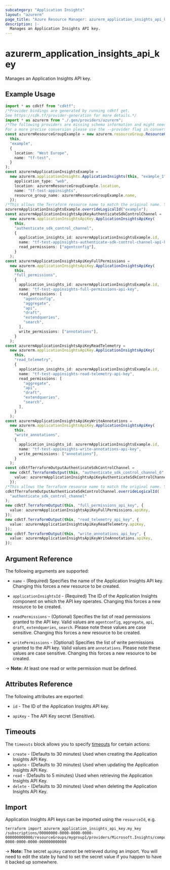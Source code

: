 ```yaml
---
subcategory: "Application Insights"
layout: "azurerm"
page_title: "Azure Resource Manager: azurerm_application_insights_api_key"
description: |-
  Manages an Application Insights API key.
---
```


# azurerm\_application\_insights\_api\_key

Manages an Application Insights API key.

## Example Usage

```typescript
import * as cdktf from "cdktf";
/*Provider bindings are generated by running cdktf get.
See https://cdk.tf/provider-generation for more details.*/
import * as azurerm from "./.gen/providers/azurerm";
/*The following providers are missing schema information and might need manual adjustments to synthesize correctly: azurerm.
For a more precise conversion please use the --provider flag in convert.*/
const azurermResourceGroupExample = new azurerm.resourceGroup.ResourceGroup(
  this,
  "example",
  {
    location: "West Europe",
    name: "tf-test",
  }
);
const azurermApplicationInsightsExample =
  new azurerm.applicationInsights.ApplicationInsights(this, "example_1", {
    application_type: "web",
    location: azurermResourceGroupExample.location,
    name: "tf-test-appinsights",
    resource_group_name: azurermResourceGroupExample.name,
  });
/*This allows the Terraform resource name to match the original name. You can remove the call if you don't need them to match.*/
azurermApplicationInsightsExample.overrideLogicalId("example");
const azurermApplicationInsightsApiKeyAuthenticateSdkControlChannel =
  new azurerm.applicationInsightsApiKey.ApplicationInsightsApiKey(
    this,
    "authenticate_sdk_control_channel",
    {
      application_insights_id: azurermApplicationInsightsExample.id,
      name: "tf-test-appinsights-authenticate-sdk-control-channel-api-key",
      read_permissions: ["agentconfig"],
    }
  );
const azurermApplicationInsightsApiKeyFullPermissions =
  new azurerm.applicationInsightsApiKey.ApplicationInsightsApiKey(
    this,
    "full_permissions",
    {
      application_insights_id: azurermApplicationInsightsExample.id,
      name: "tf-test-appinsights-full-permissions-api-key",
      read_permissions: [
        "agentconfig",
        "aggregate",
        "api",
        "draft",
        "extendqueries",
        "search",
      ],
      write_permissions: ["annotations"],
    }
  );
const azurermApplicationInsightsApiKeyReadTelemetry =
  new azurerm.applicationInsightsApiKey.ApplicationInsightsApiKey(
    this,
    "read_telemetry",
    {
      application_insights_id: azurermApplicationInsightsExample.id,
      name: "tf-test-appinsights-read-telemetry-api-key",
      read_permissions: [
        "aggregate",
        "api",
        "draft",
        "extendqueries",
        "search",
      ],
    }
  );
const azurermApplicationInsightsApiKeyWriteAnnotations =
  new azurerm.applicationInsightsApiKey.ApplicationInsightsApiKey(
    this,
    "write_annotations",
    {
      application_insights_id: azurermApplicationInsightsExample.id,
      name: "tf-test-appinsights-write-annotations-api-key",
      write_permissions: ["annotations"],
    }
  );
const cdktfTerraformOutputAuthenticateSdkControlChannel =
  new cdktf.TerraformOutput(this, "authenticate_sdk_control_channel_6", {
    value: azurermApplicationInsightsApiKeyAuthenticateSdkControlChannel.apiKey,
  });
/*This allows the Terraform resource name to match the original name. You can remove the call if you don't need them to match.*/
cdktfTerraformOutputAuthenticateSdkControlChannel.overrideLogicalId(
  "authenticate_sdk_control_channel"
);
new cdktf.TerraformOutput(this, "full_permissions_api_key", {
  value: azurermApplicationInsightsApiKeyFullPermissions.apiKey,
});
new cdktf.TerraformOutput(this, "read_telemetry_api_key", {
  value: azurermApplicationInsightsApiKeyReadTelemetry.apiKey,
});
new cdktf.TerraformOutput(this, "write_annotations_api_key", {
  value: azurermApplicationInsightsApiKeyWriteAnnotations.apiKey,
});

```

## Argument Reference

The following arguments are supported:

*   `name` - (Required) Specifies the name of the Application Insights API key. Changing this forces a new resource to be created.

*   `applicationInsightsId` - (Required) The ID of the Application Insights component on which the API key operates. Changing this forces a new resource to be created.

*   `readPermissions` - (Optional) Specifies the list of read permissions granted to the API key. Valid values are `agentconfig`, `aggregate`, `api`, `draft`, `extendqueries`, `search`. Please note these values are case sensitive. Changing this forces a new resource to be created.

*   `writePermissions` - (Optional) Specifies the list of write permissions granted to the API key. Valid values are `annotations`. Please note these values are case sensitive. Changing this forces a new resource to be created.

\-> **Note:** At least one read or write permission must be defined.

## Attributes Reference

The following attributes are exported:

*   `id` - The ID of the Application Insights API key.

*   `apiKey` - The API Key secret (Sensitive).

## Timeouts

The `timeouts` block allows you to specify [timeouts](https://www.terraform.io/language/resources/syntax#operation-timeouts) for certain actions:

* `create` - (Defaults to 30 minutes) Used when creating the Application Insights API Key.
* `update` - (Defaults to 30 minutes) Used when updating the Application Insights API Key.
* `read` - (Defaults to 5 minutes) Used when retrieving the Application Insights API Key.
* `delete` - (Defaults to 30 minutes) Used when deleting the Application Insights API Key.

## Import

Application Insights API keys can be imported using the `resourceId`, e.g.

```shell
terraform import azurerm_application_insights_api_key.my_key /subscriptions/00000000-0000-0000-0000-000000000000/resourceGroups/mygroup1/providers/Microsoft.Insights/components/instance1/apiKeys/00000000-0000-0000-0000-000000000000
```

\-> **Note:** The secret `apiKey` cannot be retrieved during an import. You will need to edit the state by hand to set the secret value if you happen to have it backed up somewhere.
